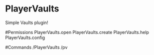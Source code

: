 # PlayerVaults
Simple Vaults plugin!





#Permissions
PlayerVaults.open
PlayerVaults.create
PlayerVaults.help
PlayerVaults.config

#Commands
/PlayerVaults 
/pv

